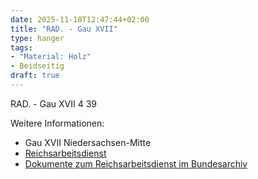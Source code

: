 ```yaml
---
date: 2025-11-18T12:47:44+02:00
title: "RAD. - Gau XVII"
type: hanger
tags:
- "Material: Holz"
- Beidseitig
draft: true
---
```


RAD. - Gau XVII 4 39

<div class="notes">
Weitere Informationen:
<ul>
<li>Gau XVII Niedersachsen-Mitte</li>
<li><a href="https://de.wikipedia.org/wiki/Reichsarbeitsdienst">Reichsarbeitsdienst</a></li>
<li><a href="https://www.bundesarchiv.de/DE/Content/Virtuelle-Ausstellungen/Vom-Braunen-In-Den-Grauen-Rock-Der-Reichsarbeitsdienst/vom-braunen-in-den-grauen-rock-der-reichsarbeitsdienst.html">Dokumente zum Reichsarbeitsdienst im Bundesarchiv</a></li>
</ul>
</div>
